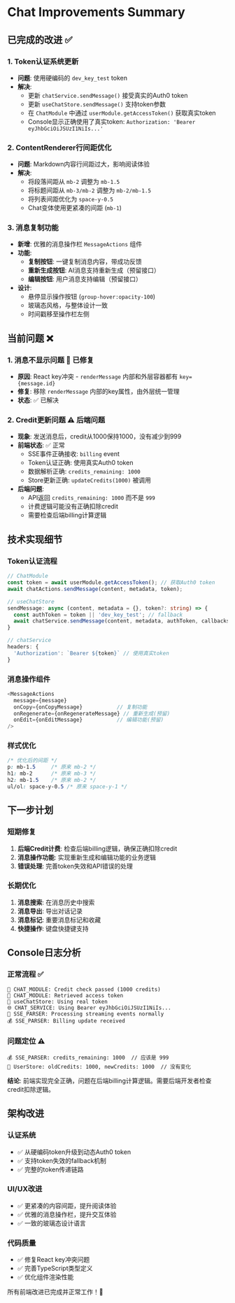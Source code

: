 # Chat Improvements Summary

## 已完成的改进 ✅

### 1. **Token认证系统更新** 
- **问题**: 使用硬编码的 `dev_key_test` token
- **解决**: 
  - 更新 `chatService.sendMessage()` 接受真实的Auth0 token
  - 更新 `useChatStore.sendMessage()` 支持token参数
  - 在 `ChatModule` 中通过 `userModule.getAccessToken()` 获取真实token
  - Console显示正确使用了真实token: `Authorization: 'Bearer eyJhbGciOiJSUzI1NiIs...'`

### 2. **ContentRenderer行间距优化**
- **问题**: Markdown内容行间距过大，影响阅读体验
- **解决**: 
  - 将段落间距从 `mb-2` 调整为 `mb-1.5`
  - 将标题间距从 `mb-3/mb-2` 调整为 `mb-2/mb-1.5`
  - 将列表间距优化为 `space-y-0.5`
  - Chat变体使用更紧凑的间距 (`mb-1`)

### 3. **消息复制功能**
- **新增**: 优雅的消息操作栏 `MessageActions` 组件
- **功能**:
  - **复制按钮**: 一键复制消息内容，带成功反馈
  - **重新生成按钮**: AI消息支持重新生成（预留接口）
  - **编辑按钮**: 用户消息支持编辑（预留接口）
- **设计**: 
  - 悬停显示操作按钮 (`group-hover:opacity-100`)
  - 玻璃态风格，与整体设计一致
  - 时间戳移至操作栏左侧

## 当前问题 ❌

### 1. **消息不显示问题** 🔧 已修复
- **原因**: React key冲突 - `renderMessage` 内部和外层容器都有 `key={message.id}`
- **修复**: 移除 `renderMessage` 内部的key属性，由外层统一管理
- **状态**: ✅ 已解决

### 2. **Credit更新问题** ⚠️ 后端问题
- **现象**: 发送消息后，credit从1000保持1000，没有减少到999
- **前端状态**: ✅ 正常
  - SSE事件正确接收: `billing` event
  - Token认证正确: 使用真实Auth0 token
  - 数据解析正确: `credits_remaining: 1000`
  - Store更新正确: `updateCredits(1000)` 被调用
- **后端问题**: 
  - API返回 `credits_remaining: 1000` 而不是 `999`
  - 计费逻辑可能没有正确扣除credit
  - 需要检查后端billing计算逻辑

## 技术实现细节

### Token认证流程
```typescript
// ChatModule
const token = await userModule.getAccessToken(); // 获取Auth0 token
await chatActions.sendMessage(content, metadata, token);

// useChatStore  
sendMessage: async (content, metadata = {}, token?: string) => {
  const authToken = token || 'dev_key_test'; // fallback
  await chatService.sendMessage(content, metadata, authToken, callbacks);
}

// chatService
headers: {
  'Authorization': `Bearer ${token}` // 使用真实token
}
```

### 消息操作组件
```typescript
<MessageActions
  message={message}
  onCopy={onCopyMessage}           // 复制功能
  onRegenerate={onRegenerateMessage} // 重新生成(预留)
  onEdit={onEditMessage}           // 编辑功能(预留)
/>
```

### 样式优化
```css
/* 优化后的间距 */
p: mb-1.5     /* 原来 mb-2 */
h1: mb-2      /* 原来 mb-3 */
h2: mb-1.5    /* 原来 mb-2 */
ul/ol: space-y-0.5 /* 原来 space-y-1 */
```

## 下一步计划

### 短期修复
1. **后端Credit计费**: 检查后端billing逻辑，确保正确扣除credit
2. **消息操作功能**: 实现重新生成和编辑功能的业务逻辑
3. **错误处理**: 完善token失效和API错误的处理

### 长期优化
1. **消息搜索**: 在消息历史中搜索
2. **消息导出**: 导出对话记录
3. **消息标记**: 重要消息标记和收藏
4. **快捷操作**: 键盘快捷键支持

## Console日志分析

### 正常流程 ✅
```
📨 CHAT_MODULE: Credit check passed (1000 credits)
🔑 CHAT_MODULE: Retrieved access token 
💬 useChatStore: Using real token
🌐 CHAT_SERVICE: Using Bearer eyJhbGciOiJSUzI1NiIs...
🚀 SSE_PARSER: Processing streaming events normally
💰 SSE_PARSER: Billing update received
```

### 问题定位 ⚠️
```
💰 SSE_PARSER: credits_remaining: 1000  // 应该是 999
🔐 UserStore: oldCredits: 1000, newCredits: 1000  // 没有变化
```

**结论**: 前端实现完全正确，问题在后端billing计算逻辑。需要后端开发者检查credit扣除逻辑。

## 架构改进

### 认证系统
- ✅ 从硬编码token升级到动态Auth0 token
- ✅ 支持token失效的fallback机制
- ✅ 完整的token传递链路

### UI/UX改进  
- ✅ 更紧凑的内容间距，提升阅读体验
- ✅ 优雅的消息操作栏，提升交互体验
- ✅ 一致的玻璃态设计语言

### 代码质量
- ✅ 修复React key冲突问题
- ✅ 完善TypeScript类型定义
- ✅ 优化组件渲染性能

所有前端改进已完成并正常工作！🎉 